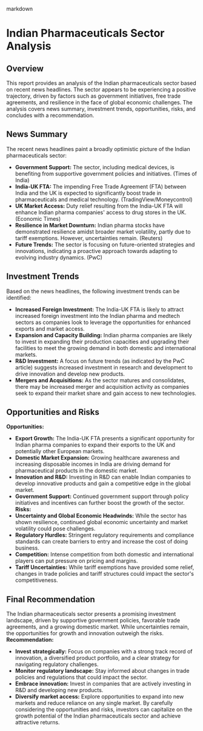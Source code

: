 markdown

# Indian Pharmaceuticals Sector Analysis

## Overview
This report provides an analysis of the Indian pharmaceuticals sector based on recent news headlines. The sector appears to be experiencing a positive trajectory, driven by factors such as government initiatives, free trade agreements, and resilience in the face of global economic challenges. The analysis covers news summary, investment trends, opportunities, risks, and concludes with a recommendation.
## News Summary
The recent news headlines paint a broadly optimistic picture of the Indian pharmaceuticals sector:
*   **Government Support:** The sector, including medical devices, is benefiting from supportive government policies and initiatives. (Times of India)
*   **India-UK FTA:** The impending Free Trade Agreement (FTA) between India and the UK is expected to significantly boost trade in pharmaceuticals and medical technology. (TradingView/Moneycontrol)
*   **UK Market Access:** Duty relief resulting from the India-UK FTA will enhance Indian pharma companies' access to drug stores in the UK. (Economic Times)
*   **Resilience in Market Downturn:** Indian pharma stocks have demonstrated resilience amidst broader market volatility, partly due to tariff exemptions. However, uncertainties remain. (Reuters)
*   **Future Trends:** The sector is focusing on future-oriented strategies and innovations, indicating a proactive approach towards adapting to evolving industry dynamics. (PwC)
## Investment Trends
Based on the news headlines, the following investment trends can be identified:
*   **Increased Foreign Investment:** The India-UK FTA is likely to attract increased foreign investment into the Indian pharma and medtech sectors as companies look to leverage the opportunities for enhanced exports and market access.
*   **Expansion and Capacity Building:** Indian pharma companies are likely to invest in expanding their production capacities and upgrading their facilities to meet the growing demand in both domestic and international markets.
*   **R&D Investment:** A focus on future trends (as indicated by the PwC article) suggests increased investment in research and development to drive innovation and develop new products.
*   **Mergers and Acquisitions:** As the sector matures and consolidates, there may be increased merger and acquisition activity as companies seek to expand their market share and gain access to new technologies.
## Opportunities and Risks
**Opportunities:**
*   **Export Growth:** The India-UK FTA presents a significant opportunity for Indian pharma companies to expand their exports to the UK and potentially other European markets.
*   **Domestic Market Expansion:** Growing healthcare awareness and increasing disposable incomes in India are driving demand for pharmaceutical products in the domestic market.
*   **Innovation and R&D:** Investing in R&D can enable Indian companies to develop innovative products and gain a competitive edge in the global market.
*   **Government Support:** Continued government support through policy initiatives and incentives can further boost the growth of the sector.
**Risks:**
*   **Uncertainty and Global Economic Headwinds:** While the sector has shown resilience, continued global economic uncertainty and market volatility could pose challenges.
*   **Regulatory Hurdles:** Stringent regulatory requirements and compliance standards can create barriers to entry and increase the cost of doing business.
*   **Competition:** Intense competition from both domestic and international players can put pressure on pricing and margins.
*   **Tariff Uncertainties:** While tariff exemptions have provided some relief, changes in trade policies and tariff structures could impact the sector's competitiveness.
## Final Recommendation
The Indian pharmaceuticals sector presents a promising investment landscape, driven by supportive government policies, favorable trade agreements, and a growing domestic market. While uncertainties remain, the opportunities for growth and innovation outweigh the risks.
**Recommendation:**
*   **Invest strategically:** Focus on companies with a strong track record of innovation, a diversified product portfolio, and a clear strategy for navigating regulatory challenges.
*   **Monitor regulatory landscape:** Stay informed about changes in trade policies and regulations that could impact the sector.
*   **Embrace innovation:** Invest in companies that are actively investing in R&D and developing new products.
*   **Diversify market access:** Explore opportunities to expand into new markets and reduce reliance on any single market.
By carefully considering the opportunities and risks, investors can capitalize on the growth potential of the Indian pharmaceuticals sector and achieve attractive returns.
